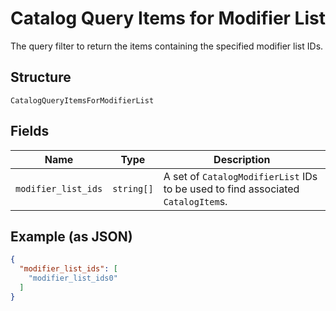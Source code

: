 
# Catalog Query Items for Modifier List

The query filter to return the items containing the specified modifier list IDs.

## Structure

`CatalogQueryItemsForModifierList`

## Fields

| Name | Type | Description |
|  --- | --- | --- |
| `modifier_list_ids` | `string[]` | A set of `CatalogModifierList` IDs to be used to find associated `CatalogItem`s. |

## Example (as JSON)

```json
{
  "modifier_list_ids": [
    "modifier_list_ids0"
  ]
}
```

